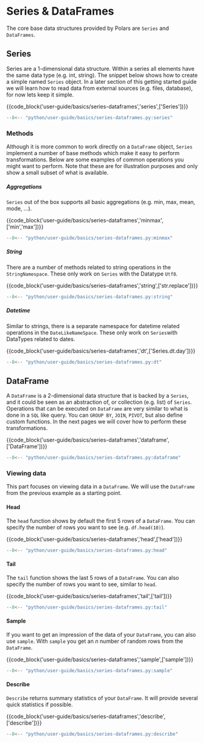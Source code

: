 # Series & DataFrames

The core base data structures provided by Polars are `Series` and `DataFrames`.

## Series

Series are a 1-dimensional data structure. Within a series all elements have the same data type (e.g. int, string).
The snippet below shows how to create a simple named `Series` object. In a later section of this getting started guide we will learn how to read data from external sources (e.g. files, database), for now lets keep it simple.

{{code_block('user-guide/basics/series-dataframes','series',['Series'])}}

```python exec="on" result="text" session="getting-started/series"
--8<-- "python/user-guide/basics/series-dataframes.py:series"
```

### Methods

Although it is more common to work directly on a `DataFrame` object, `Series` implement a number of base methods which make it easy to perform transformations. Below are some examples of common operations you might want to perform. Note that these are for illustration purposes and only show a small subset of what is available.

##### Aggregations

`Series` out of the box supports all basic aggregations (e.g. min, max, mean, mode, ...).

{{code_block('user-guide/basics/series-dataframes','minmax',['min','max'])}}

```python exec="on" result="text" session="getting-started/series"
--8<-- "python/user-guide/basics/series-dataframes.py:minmax"
```

##### String

There are a number of methods related to string operations in the `StringNamespace`. These only work on `Series` with the Datatype `Utf8`.

{{code_block('user-guide/basics/series-dataframes','string',['str.replace'])}}

```python exec="on" result="text" session="getting-started/series"
--8<-- "python/user-guide/basics/series-dataframes.py:string"
```

##### Datetime

Similar to strings, there is a separate namespace for datetime related operations in the `DateLikeNameSpace`. These only work on `Series`with DataTypes related to dates.

{{code_block('user-guide/basics/series-dataframes','dt',['Series.dt.day'])}}

```python exec="on" result="text" session="getting-started/series"
--8<-- "python/user-guide/basics/series-dataframes.py:dt"
```

## DataFrame

A `DataFrame` is a 2-dimensional data structure that is backed by a `Series`, and it could be seen as an abstraction of, or collection (e.g. list) of `Series`. Operations that can be executed on `DataFrame` are very similar to what is done in a `SQL` like query. You can `GROUP BY`, `JOIN`, `PIVOT`, but also define custom functions. In the next pages we will cover how to perform these transformations.

{{code_block('user-guide/basics/series-dataframes','dataframe',['DataFrame'])}}

```python exec="on" result="text" session="getting-started/series"
--8<-- "python/user-guide/basics/series-dataframes.py:dataframe"
```

### Viewing data

This part focuses on viewing data in a `DataFrame`. We will use the `DataFrame` from the previous example as a starting point.

#### Head

The `head` function shows by default the first 5 rows of a `DataFrame`. You can specify the number of rows you want to see (e.g. `df.head(10)`).

{{code_block('user-guide/basics/series-dataframes','head',['head'])}}

```python exec="on" result="text" session="getting-started/series"
--8<-- "python/user-guide/basics/series-dataframes.py:head"
```

#### Tail

The `tail` function shows the last 5 rows of a `DataFrame`. You can also specify the number of rows you want to see, similar to `head`.

{{code_block('user-guide/basics/series-dataframes','tail',['tail'])}}

```python exec="on" result="text" session="getting-started/series"
--8<-- "python/user-guide/basics/series-dataframes.py:tail"
```

#### Sample

If you want to get an impression of the data of your `DataFrame`, you can also use `sample`. With `sample` you get an _n_ number of random rows from the `DataFrame`.

{{code_block('user-guide/basics/series-dataframes','sample',['sample'])}}

```python exec="on" result="text" session="getting-started/series"
--8<-- "python/user-guide/basics/series-dataframes.py:sample"
```

#### Describe

`Describe` returns summary statistics of your `DataFrame`. It will provide several quick statistics if possible.

{{code_block('user-guide/basics/series-dataframes','describe',['describe'])}}

```python exec="on" result="text" session="getting-started/series"
--8<-- "python/user-guide/basics/series-dataframes.py:describe"
```
